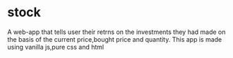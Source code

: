 # stock
A web-app that tells user their retrns on the investments they had made on the basis of the current price,bought price and quantity.
This app is made using vanilla js,pure css and html
